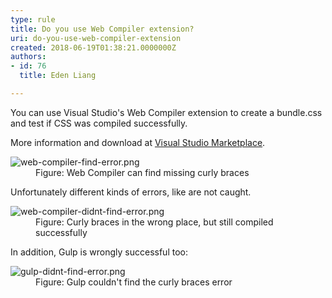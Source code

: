 ```yaml
---
type: rule
title: Do you use Web Compiler extension?
uri: do-you-use-web-compiler-extension
created: 2018-06-19T01:38:21.0000000Z
authors:
- id: 76
  title: Eden Liang

---
```




<span class='intro'> You can use Visual Studio's Web Compiler&#160;extension&#160;to create a bundle.css and&#160;test if CSS was compiled successfully. <br> </span>

<p>More information and download at&#160;<a href="https&#58;//marketplace.visualstudio.com/items?itemName=MadsKristensen.WebCompiler">Visual Studio Marketplace</a>.</p><dl class="goodImage"><dt> <img src="./web-compiler-find-error.png" alt="web-compiler-find-error.png" /> </dt><dd>Figure&#58; Web Compiler can find missing curly braces</dd></dl> Unfortunately different kinds of errors, like are not caught. <dl class="badImage"><dt> <img src="./web-compiler-didnt-find-error.png" alt="web-compiler-didnt-find-error.png" /> </dt><dd>Figure&#58; Curly braces in the wrong place, but still compiled successfully <br></dd></dl><p>In addition, Gulp is wrongly successful too&#58; <br></p><dl class="badImage"><dt><img src="./gulp-didnt-find-error.png" alt="gulp-didnt-find-error.png" /> </dt><dd>Figure&#58; Gulp couldn't find the curly braces error​<br></dd></dl>


